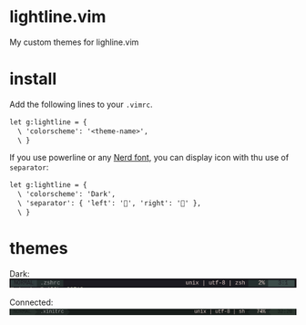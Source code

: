 # lightline.vim
My custom themes for lighline.vim

# install
Add the following lines to your `.vimrc`.

```vim
let g:lightline = {
  \ 'colorscheme': '<theme-name>',
  \ }
```
If you use powerline or any [Nerd font](https://github.com/ryanoasis/nerd-fonts), you can display icon with thu use of `separator`:

```vim
let g:lightline = {
  \ 'colorscheme': 'Dark',
  \ 'separator': { 'left': '', 'right': '' },
  \ }
```

# themes
Dark:
![Dark](https://raw.githubusercontent.com/szorfein/lightline.vim/master/images/dark.jpg "Dark")

Connected:
![Connected](https://raw.githubusercontent.com/szorfein/lightline.vim/master/images/connected.png "Connected")
